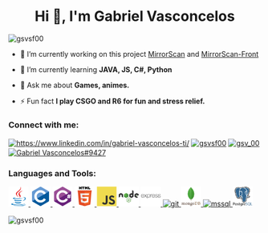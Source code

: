 <h1 align="center">Hi 👋, I'm Gabriel Vasconcelos</h1>
<p align="left"> <img src="https://komarev.com/ghpvc/?username=gsvsf00&label=Profile%20views&color=0e75b6&style=flat" alt="gsvsf00" /> </p>

- 🔭 I’m currently working on this project [MirrorScan](https://github.com/gsvsf00/mirror-scan-core) and [MirrorScan-Front](https://github.com/gsvsf00/mirror-scan-front)

- 🌱 I’m currently learning **JAVA, JS, C#, Python**

- 💬 Ask me about **Games, animes.**

- ⚡ Fun fact **I play CSGO and R6 for fun and stress relief.**

<h3 align="left">Connect with me:</h3>
<p align="left">
<a href="https://linkedin.com/in/https://www.linkedin.com/in/gabriel-vasconcelos-ti/" target="blank"><img align="center" src="https://raw.githubusercontent.com/rahuldkjain/github-profile-readme-generator/master/src/images/icons/Social/linked-in-alt.svg" alt="https://www.linkedin.com/in/gabriel-vasconcelos-ti/" height="30" width="40" /></a>
<a href="https://stackoverflow.com/users/gsvsf00" target="blank"><img align="center" src="https://raw.githubusercontent.com/rahuldkjain/github-profile-readme-generator/master/src/images/icons/Social/stack-overflow.svg" alt="gsvsf00" height="30" width="40" /></a>
<a href="https://instagram.com/gsv_00" target="blank"><img align="center" src="https://raw.githubusercontent.com/rahuldkjain/github-profile-readme-generator/master/src/images/icons/Social/instagram.svg" alt="gsv_00" height="30" width="40" /></a>
<a href="https://discord.gg/Gabriel Vasconcelos#9427" target="blank"><img align="center" src="https://raw.githubusercontent.com/rahuldkjain/github-profile-readme-generator/master/src/images/icons/Social/discord.svg" alt="Gabriel Vasconcelos#9427" height="30" width="40" /></a>
</p>

<h3 align="left">Languages and Tools:</h3>
<p align="left"> <a href="https://dev.java/" target="_blank" rel="noreferrer">  <img src="https://raw.githubusercontent.com/devicons/devicon/master/icons/java/java-original.svg" alt="c" width="40" height="40"/> <a href="https://www.cprogramming.com/" target="_blank" rel="noreferrer">  <img src="https://raw.githubusercontent.com/devicons/devicon/master/icons/c/c-original.svg" alt="c" width="40" height="40"/> </a> <a href="https://www.w3schools.com/cs/" target="_blank" rel="noreferrer"> <img src="https://raw.githubusercontent.com/devicons/devicon/master/icons/csharp/csharp-original.svg" alt="csharp" width="40" height="40"/> </a> <a href="https://www.w3.org/html/" target="_blank" rel="noreferrer"> <img src="https://raw.githubusercontent.com/devicons/devicon/master/icons/html5/html5-original-wordmark.svg" alt="html5" width="40" height="40"/> </a> <a href="https://developer.mozilla.org/en-US/docs/Web/JavaScript" target="_blank" rel="noreferrer"> <img src="https://raw.githubusercontent.com/devicons/devicon/master/icons/javascript/javascript-original.svg" alt="javascript" width="40" height="40"/> </a> <a href="https://nodejs.org" target="_blank" rel="noreferrer"> <img src="https://raw.githubusercontent.com/devicons/devicon/master/icons/nodejs/nodejs-original-wordmark.svg" alt="nodejs" width="40" height="40"/> </a> <a href="https://expressjs.com" target="_blank" rel="noreferrer"> <img src="https://raw.githubusercontent.com/devicons/devicon/master/icons/express/express-original-wordmark.svg" alt="express" width="40" height="40"/> </a> <a href="https://git-scm.com/" target="_blank" rel="noreferrer"> <img src="https://www.vectorlogo.zone/logos/git-scm/git-scm-icon.svg" alt="git" width="40" height="40"/> </a> <a href="https://www.mongodb.com/" target="_blank" rel="noreferrer"> <img src="https://raw.githubusercontent.com/devicons/devicon/master/icons/mongodb/mongodb-original-wordmark.svg" alt="mongodb" width="40" height="40"/> </a> <a href="https://www.microsoft.com/en-us/sql-server" target="_blank" rel="noreferrer"> <img src="https://www.svgrepo.com/show/303229/microsoft-sql-server-logo.svg" alt="mssql" width="40" height="40"/> </a> <a href="https://www.postgresql.org" target="_blank" rel="noreferrer"> <img src="https://raw.githubusercontent.com/devicons/devicon/master/icons/postgresql/postgresql-original-wordmark.svg" alt="postgresql" width="40" height="40"/> </a></p>

<p><img align="center" src="https://github-readme-stats.vercel.app/api/top-langs?username=gsvsf00&show_icons=true&locale=en&layout=compact" alt="gsvsf00" /></p>
